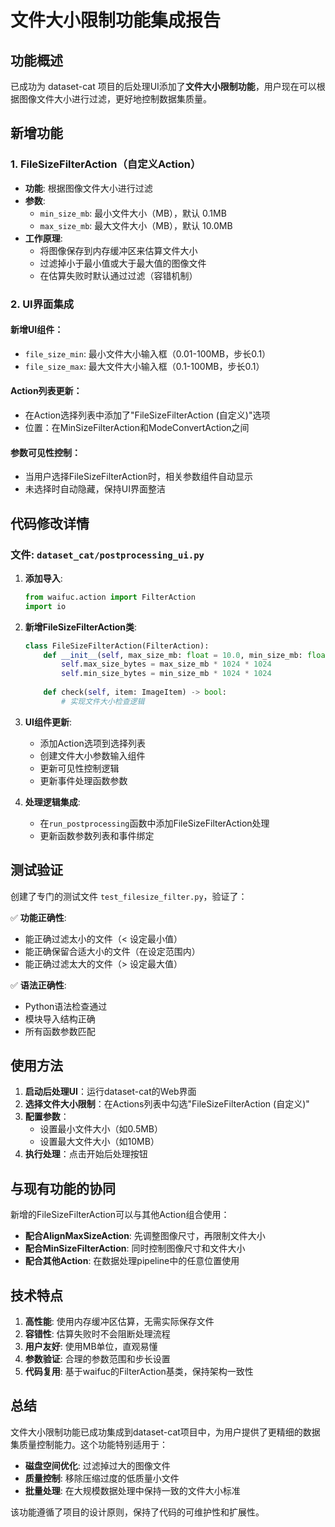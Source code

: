 # 文件大小限制功能集成报告

## 功能概述

已成功为 dataset-cat 项目的后处理UI添加了**文件大小限制功能**，用户现在可以根据图像文件大小进行过滤，更好地控制数据集质量。

## 新增功能

### 1. FileSizeFilterAction（自定义Action）

- **功能**: 根据图像文件大小进行过滤
- **参数**: 
  - `min_size_mb`: 最小文件大小（MB），默认 0.1MB
  - `max_size_mb`: 最大文件大小（MB），默认 10.0MB
- **工作原理**: 
  - 将图像保存到内存缓冲区来估算文件大小
  - 过滤掉小于最小值或大于最大值的图像文件
  - 在估算失败时默认通过过滤（容错机制）

### 2. UI界面集成

#### 新增UI组件：
- `file_size_min`: 最小文件大小输入框（0.01-100MB，步长0.1）
- `file_size_max`: 最大文件大小输入框（0.1-100MB，步长0.1）

#### Action列表更新：
- 在Action选择列表中添加了"FileSizeFilterAction (自定义)"选项
- 位置：在MinSizeFilterAction和ModeConvertAction之间

#### 参数可见性控制：
- 当用户选择FileSizeFilterAction时，相关参数组件自动显示
- 未选择时自动隐藏，保持UI界面整洁

## 代码修改详情

### 文件: `dataset_cat/postprocessing_ui.py`

1. **添加导入**: 
   ```python
   from waifuc.action import FilterAction
   import io
   ```

2. **新增FileSizeFilterAction类**:
   ```python
   class FileSizeFilterAction(FilterAction):
       def __init__(self, max_size_mb: float = 10.0, min_size_mb: float = 0.1):
           self.max_size_bytes = max_size_mb * 1024 * 1024
           self.min_size_bytes = min_size_mb * 1024 * 1024
       
       def check(self, item: ImageItem) -> bool:
           # 实现文件大小检查逻辑
   ```

3. **UI组件更新**:
   - 添加Action选项到选择列表
   - 创建文件大小参数输入组件
   - 更新可见性控制逻辑
   - 更新事件处理函数参数

4. **处理逻辑集成**:
   - 在`run_postprocessing`函数中添加FileSizeFilterAction处理
   - 更新函数参数列表和事件绑定

## 测试验证

创建了专门的测试文件 `test_filesize_filter.py`，验证了：

✅ **功能正确性**:
- 能正确过滤太小的文件（< 设定最小值）
- 能正确保留合适大小的文件（在设定范围内）
- 能正确过滤太大的文件（> 设定最大值）

✅ **语法正确性**:
- Python语法检查通过
- 模块导入结构正确
- 所有函数参数匹配

## 使用方法

1. **启动后处理UI**：运行dataset-cat的Web界面
2. **选择文件大小限制**：在Actions列表中勾选"FileSizeFilterAction (自定义)"
3. **配置参数**：
   - 设置最小文件大小（如0.5MB）
   - 设置最大文件大小（如10MB）
4. **执行处理**：点击开始后处理按钮

## 与现有功能的协同

新增的FileSizeFilterAction可以与其他Action组合使用：

- **配合AlignMaxSizeAction**: 先调整图像尺寸，再限制文件大小
- **配合MinSizeFilterAction**: 同时控制图像尺寸和文件大小
- **配合其他Action**: 在数据处理pipeline中的任意位置使用

## 技术特点

1. **高性能**: 使用内存缓冲区估算，无需实际保存文件
2. **容错性**: 估算失败时不会阻断处理流程
3. **用户友好**: 使用MB单位，直观易懂
4. **参数验证**: 合理的参数范围和步长设置
5. **代码复用**: 基于waifuc的FilterAction基类，保持架构一致性

## 总结

文件大小限制功能已成功集成到dataset-cat项目中，为用户提供了更精细的数据集质量控制能力。这个功能特别适用于：

- **磁盘空间优化**: 过滤掉过大的图像文件
- **质量控制**: 移除压缩过度的低质量小文件
- **批量处理**: 在大规模数据处理中保持一致的文件大小标准

该功能遵循了项目的设计原则，保持了代码的可维护性和扩展性。
